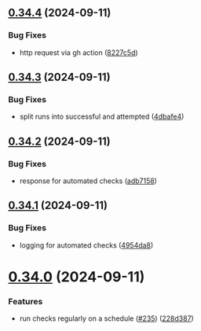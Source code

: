 ## [0.34.4](https://github.com/EddieHubCommunity/HealthCheck/compare/v0.34.3...v0.34.4) (2024-09-11)


### Bug Fixes

* http request via gh action ([8227c5d](https://github.com/EddieHubCommunity/HealthCheck/commit/8227c5dd0cea0c587be08227946d30bed6df5002))



## [0.34.3](https://github.com/EddieHubCommunity/HealthCheck/compare/v0.34.2...v0.34.3) (2024-09-11)


### Bug Fixes

* split runs into successful and attempted ([4dbafe4](https://github.com/EddieHubCommunity/HealthCheck/commit/4dbafe40f7cda65a0ba69668e7fcb1c1e7c6b97c))



## [0.34.2](https://github.com/EddieHubCommunity/HealthCheck/compare/v0.34.1...v0.34.2) (2024-09-11)


### Bug Fixes

* response for automated checks ([adb7158](https://github.com/EddieHubCommunity/HealthCheck/commit/adb7158738656c79e865e33dc373d0162c8f96ed))



## [0.34.1](https://github.com/EddieHubCommunity/HealthCheck/compare/v0.34.0...v0.34.1) (2024-09-11)


### Bug Fixes

* logging for automated checks ([4954da8](https://github.com/EddieHubCommunity/HealthCheck/commit/4954da8c8a5736392171c9cf8baa765e82fe7c23))



# [0.34.0](https://github.com/EddieHubCommunity/HealthCheck/compare/v0.33.2...v0.34.0) (2024-09-11)


### Features

* run checks regularly on a schedule ([#235](https://github.com/EddieHubCommunity/HealthCheck/issues/235)) ([228d387](https://github.com/EddieHubCommunity/HealthCheck/commit/228d38729b2596e2c1d57c871bacce6e34ff1c54))




